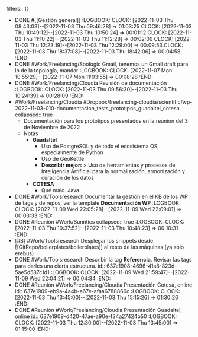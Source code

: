 filters:: {}

- DONE #[[Gestión general]]
  :LOGBOOK:
  CLOCK: [2022-11-03 Thu 08:43:03]--[2022-11-03 Thu 09:46:28] =>  01:03:25
  CLOCK: [2022-11-03 Thu 10:49:12]--[2022-11-03 Thu 10:50:24] =>  00:01:12
  CLOCK: [2022-11-03 Thu 11:10:22]--[2022-11-03 Thu 11:12:28] =>  00:02:06
  CLOCK: [2022-11-03 Thu 12:23:19]--[2022-11-03 Thu 12:29:00] =>  00:09:53
  CLOCK: [2022-11-03 Thu 18:37:08]--[2022-11-03 Thu 18:42:06] =>  00:04:58
  :END:
- DONE #Work/Freelancing/Soologic Gmail, tenemos un Gmail draft para lo de la topología, mandar
  :LOGBOOK:
  CLOCK: [2022-11-07 Mon 10:55:29]--[2022-11-07 Mon 11:03:55] =>  00:08:28
  :END:
- DONE #Work/Freelancing/Cloudia Revisión de documentación
  :LOGBOOK:
  CLOCK: [2022-11-03 Thu 09:56:30]--[2022-11-03 Thu 10:24:39] =>  00:28:09
  :END:
- #Work/Freelancing/Cloudia #Dropbox/freelancing-cloudia/scientific/wp-2022-11-03-010-documentacion_tests_prototipos_guadaltel_cotesa
  collapsed:: true
  - Documentación para los prototipos presentados en la reunión del 3 de Noviembre de 2022
  - Notas
    - **Guadaltel**
      - Uso de PostgreSQL y de todo el ecosistema OS, especialmente de Python
      - Uso de GeoKettle
      - **Describir mejor:** > Uso de herramientas y procesos de Inteligencia Artificial para la normalización,
        armonización y curación de los datos
    - **COTESA**
      - Qué malo. Java.
- DONE #Work/Toolsresearch Documentar la gestión en el KB de los WP de tags y de repos, ver la template **Documentación WP**
  :LOGBOOK:
  CLOCK: [2022-11-09 Wed 22:05:28]--[2022-11-09 Wed 22:09:01] =>  00:03:33
  :END:
- DONE #Reunión #Work/Sunntics
  collapsed:: true
  :LOGBOOK:
  CLOCK: [2022-11-03 Thu 10:37:52]--[2022-11-03 Thu 10:48:23] =>  00:10:31
  :END:
- [#B] #Work/Toolsresearch Desplegar los snippets desde [[GitRepo/boilerplates/boilerplates]] al resto de las máquinas (ya sólo erebus)
- DONE #Work/Toolsresearch Describir la tag **Referencia**. Revisar las tags para darles una cierta estructura.
  id:: 637e1908-4696-41a8-823d-5ae5d587c1d1
  :LOGBOOK:
  CLOCK: [2022-11-09 Wed 21:59:47]--[2022-11-09 Wed 22:04:21] =>  00:04:34
  :END:
- DONE #Reunión #Work/Freelancing/Cloudia Presentación Cotesa, online
  id:: 637e1909-eb9a-4a4b-a67e-afaa6788866c
  :LOGBOOK:
  CLOCK: [2022-11-03 Thu 13:45:00]--[2022-11-03 Thu 15:15:26] =>  01:30:26
  :END:
- DONE #Reunión #Work/Freelancing/Cloudia Presentación Guadaltel, online
  id:: 637e1909-d420-47ae-a90e-f34a27424b50
  :LOGBOOK:
  CLOCK: [2022-11-03 Thu 12:30:00]--[2022-11-03 Thu 13:45:00] =>  01:15:00
  :END: